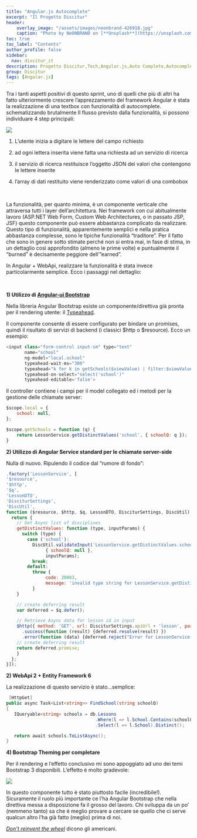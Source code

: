 ```yaml
---
title: "Angular.js Autocomplete"
excerpt: "Il Progetto Discitur"
header:
    overlay_image: "/assets/images/neonbrand-426918.jpg"
    caption: "Photo by NeONBRAND on [**Unsplash**](https://unsplash.com/photos/zFSo6bnZJTw)"
toc: true
toc_label: "Contents"
author_profile: false
sidebar:
  nav: discitur_it
description: Progetto Discitur,Tech,Angular.js,Auto Complete,Autocomplete
group: Discitur
tags: [Angular.js]
---
```


<!-- Markup JSON-LD generato da Assistente per il markup dei dati strutturati di Google. -->
<script type="application/ld+json">
{
  "@context" : "http://schema.org",
  "@type" : "Article",
  "name" : "Angular.js Autocomplete",
  "author" : {
    "@type" : "Person",
    "name" : "williamverdolini"
  },
  "datePublished" : "2014-01-30",
  "articleSection" : [ "autocomplete", "Angular.js" ],
  "url" : "https://williamverdolini.github.io/2014/01/30/discitur-Autocomplete/"
}
</script>

Tra i tanti aspetti positivi di questo sprint, uno di quelli che più di
altri ha fatto ulteriormente crescere l’apprezzamento del framework
Angular è stata la realizzazione di una textbox con funzionalità di
autocomplete. schematizzando brutalmente Il flusso previsto dalla funzionalità,
si possono individuare 4 step principali:


<img src="{{ BASE_PATH }}/images/discitur/Autocomplete.png" />


1.   L’utente inizia a digitare le lettere del campo richiesto

2.   ad ogni lettera inserita viene fatta una richiesta ad un servizio di
ricerca

3.   il servizio di ricerca restituisce l’oggetto JSON dei valori che contengono
le lettere inserite

4.   l’array di dati restituito viene renderizzato come valori di una
combobox 

 

La funzionalità, per quanto minima, è un componente verticale che
attraversa tutti i layer dell’architettura. Nei framework con cui abitualmente
lavoro (ASP.NET Web Form, Custom Web Architectures, o in passato JSP, JSF)
questo componente può essere abbastanza complicato da realizzare. Questo tipo
di funzionalità, apparentemente semplici e nella pratica abbastanza complesse,
sono le tipiche funzionalità “traditore”. Per il fatto che sono in genere sotto
stimate perché non si entra mai, in fase di stima, in un dettaglio così
approfondito (almeno le prime volte) e puntualmente il “burned” è decisamente
peggiore dell’”earned”.

In Angular + WebApi, realizzare la funzionalità è stata invece
particolarmente semplice. Ecco i passaggi nel dettaglio:

 

**1) Utilizzo di <a href="http://angular-ui.github.io/bootstrap/" target="_blank">Angular-ui Bootstrap</a>**

Nella libreria Angular Bootstrap esiste un componente/direttiva già pronta
per il rendering utente: il <a href="http://angular-ui.github.io/bootstrap/#/typeahead" target="_blank">Typeahead</a>.

Il componente consente di essere configurato per bindare un promises,
quindi il risultato di servizi di backend (i classici $http o $resource). Ecco un
esempio:

```js
<input class="form-control input-sm" type="text"
       name="school"
       ng-model="local.school"
       typeahead-wait-ms="300"
       typeahead="k for k in getSchools($viewValue) | filter:$viewValue"
       typeahead-on-select="select('school')"
       typeahead-editable='false'>
```


Il controller contiene i campi per il model collegato ed i metodi per la
gestione delle chiamate server:

```js
$scope.local = {
    school: null,
};

$scope.getSchools = function (q) {
    return LessonService.getDistinctValues('school', { schoolQ: q });
}
```


**2) Utilizzo di Angular Service standard per le chiamate server-side**

Nulla di nuovo. Ripulendo il codice dal “rumore di fondo”:


```js
.factory('LessonService', [
'$resource',
'$http',
'$q',
'LessonDTO',
'DisciturSettings',
'DiscUtil',
function ($resource, $http, $q, LessonDTO, DisciturSettings, DiscUtil) {
  return {
    // Get Async list of disciplines
    getDistinctValues: function (type, inputParams) {
      switch (type) {
        case ('school'):
          DiscUtil.validateInput('LessonService.getDistinctValues.school', 
               { schoolQ: null }, 
               inputParams);
          break;
        default:
          throw { 
               code: 20003, 
               message: 'invalid type string for LessonService.getDistinctValues :' + type 
          }
    }

    // create deferring result
    var deferred = $q.defer();

    // Retrieve Async data for lesson id in input        
    $http({ method: 'GET', url: DisciturSettings.apiUrl + 'lesson', params: inputParams })
      .success(function (result) {deferred.resolve(result) })
      .error(function (data) {deferred.reject("Error for LessonService.getDistinctValues:" + data); });
    // create deferring result
    return deferred.promise;
    }
  };
}]);
```

**2) WebApi 2 + Entity Framework 6**

La realizzazione di questo servizio è stato…semplice:

```csharp
 [HttpGet]
public async Task<List<string>> FindSchool(string schoolQ)
{
   IQueryable<string> schools = db.Lessons
                                  .Where(l => l.School.Contains(schoolQ))
                                  .Select(l => l.School).Distinct();

   return await schools.ToListAsync();
}
```

**4) Bootstrap Theming per completare**

Per il rendering e l’effetto conclusivo mi sono appoggiato ad uno dei temi
Bootstrap 3 disponibili. L’effetto è molto gradevole:

<img src="{{ BASE_PATH }}/images/discitur/Autocomplete-screenshot.png" />


In questo componente tutto è stato piuttosto facile (incredibile!).
Sicuramente il ruolo più importante ce l’ha Angular Bootstrap che nella
direttiva messa a disposizione fa il grosso del lavoro. Chi sviluppa da un po’
(nemmeno tanto) sa che è meglio provare a cercare se quello che ci serve
qualcun altro l’ha già fatto (meglio) prima di noi.


_<a href="http://www.codinghorror.com/blog/2009/02/dont-reinvent-the-wheel-unless-you-plan-on-learning-more-about-wheels.html" target="_blank">Don’t reinvent the wheel</a>_ dicono gli americani. 